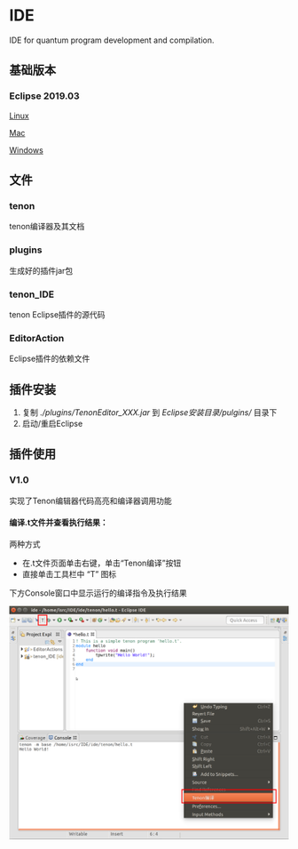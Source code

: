 # IDE

IDE for quantum program development and compilation.

## 基础版本

### Eclipse 2019.03
[Linux](https://www.eclipse.org/downloads/download.php?file=/technology/epp/downloads/release/2019-03/R/eclipse-committers-2019-03-R-linux-gtk-x86_64.tar.gz&amp;mirror_id=1142)

[Mac](https://www.eclipse.org/downloads/download.php?file=/technology/epp/downloads/release/2019-03/R/eclipse-committers-2019-03-R-macosx-cocoa-x86_64.dmg&mirror_id=1142)

[Windows](https://www.eclipse.org/downloads/download.php?file=/technology/epp/downloads/release/2019-03/R/eclipse-committers-2019-03-R-win32-x86_64.zip&mirror_id=1142)

## 文件

### tenon 

tenon编译器及其文档

### plugins

生成好的插件jar包

### tenon_IDE

tenon Eclipse插件的源代码

### EditorAction

Eclipse插件的依赖文件

## 插件安装

 1. 复制 *./plugins/TenonEditor_XXX.jar* 到 *Eclipse安装目录/pulgins/* 目录下
 2. 启动/重启Eclipse

## 插件使用

### V1.0
实现了Tenon编辑器代码高亮和编译器调用功能

#### 编译.t文件并查看执行结果：

两种方式
 - 在.t文件页面单击右键，单击“Tenon编译”按钮
 - 直接单击工具栏中 “T” 图标

下方Console窗口中显示运行的编译指令及执行结果

![安装插件后的Eclipse](pic/V1.0.png)


 

